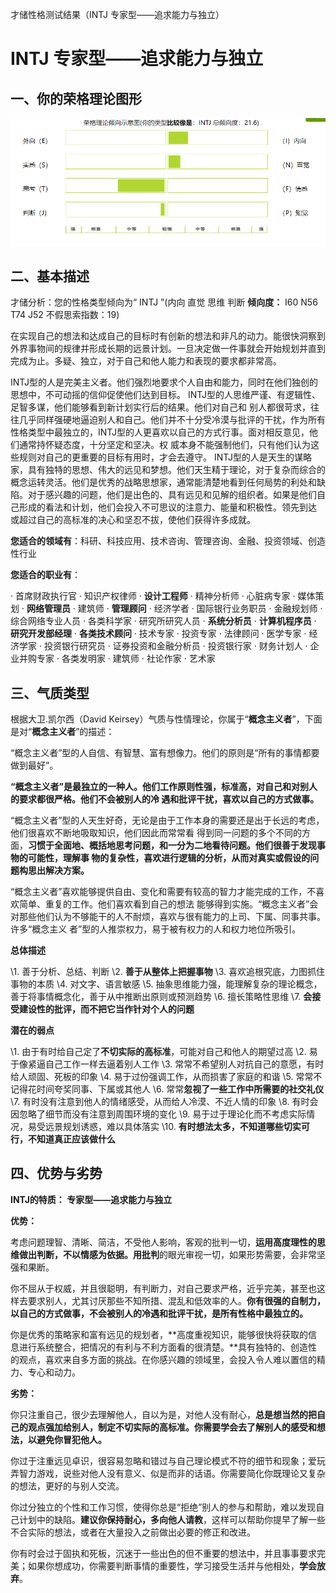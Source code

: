 才储性格测试结果（INTJ 专家型——追求能力与独立）

# INTJ 专家型——追求能力与独立

## 一、你的荣格理论图形

![image-20220829205159315](https://raw.githubusercontent.com/SAH01/wordpress-img/master/imgs/image-20220829205159315.png)

## 二、基本描述

才储分析：您的性格类型倾向为“ INTJ ”(内向 直觉 思维 判断 **倾向度：** I60 N56 T74 J52 不假思索指数：19)

在实现自己的想法和达成自己的目标时有创新的想法和非凡的动力。能很快洞察到外界事物间的规律并形成长期的远景计划。一旦决定做一件事就会开始规划并直到完成为止。多疑、独立，对于自己和他人能力和表现的要求都非常高。

INTJ型的人是完美主义者。他们强烈地要求个人自由和能力，同时在他们独创的思想中，不可动摇的信仰促使他们达到目标。 INTJ型的人思维严谨、有逻辑性、足智多谋，他们能够看到新计划实行后的结果。他们对自己和 别人都很苛求，往往几乎同样强硬地逼迫别人和自己。他们并不十分受冷漠与批评的干扰，作为所有性格类型中最独立的，INTJ型的人更喜欢以自己的方式行事。面对相反意见，他们通常持怀疑态度，十分坚定和坚决。权 威本身不能强制他们，只有他们认为这些规则对自己的更重要的目标有用时，才会去遵守。 INTJ型的人是天生的谋略家，具有独特的思想、伟大的远见和梦想。他们天生精于理论，对于复杂而综合的概念运转灵活。他们是优秀的战略思想家，通常能清楚地看到任何局势的利处和缺陷。对于感兴趣的问题，他们是出色的、具有远见和见解的组织者。如果是他们自己形成的看法和计划，他们会投入不可思议的注意力、能量和积极性。领先到达 或超过自己的高标准的决心和坚忍不拔，使他们获得许多成就。

**您适合的领域有**：科研、科技应用、技术咨询、管理咨询、金融、投资领域、创造性行业

**您适合的职业有**：

· 首席财政执行官
· 知识产权律师
· **设计工程师**
· 精神分析师
· 心脏病专家
· 媒体策划
· **网络管理员**
· 建筑师
· **管理顾问**
· 经济学者
· 国际银行业务职员
· 金融规划师
· 综合网络专业人员
· 各类科学家
· 研究所研究人员
· **系统分析员**
· **计算机程序员**
· **研究开发部经理**
· **各类技术顾问**
· 技术专家
· 投资专家
· 法律顾问
· 医学专家
· 经济学家
· 投资银行研究员
· 证券投资和金融分析员
· 投资银行家
· 财务计划人
· 企业并购专家
· 各类发明家
· 建筑师
· 社论作家
· 艺术家

## 三、气质类型

根据大卫.凯尔西（David Keirsey）气质与性情理论，你属于“**概念主义者**”，下面是对“**概念主义者**”的描述：

“概念主义者”型的人自信、有智慧、富有想像力。他们的原则是“所有的事情都要做到最好”。

**“概念主义者”是最独立的一种人。他们工作原则性强，标准高，对自己和对别人的要求都很严格。他们不会被别人的冷 遇和批评干扰，喜欢以自己的方式做事。**

“概念主义者”型的人天生好奇，无论是由于工作本身的需要还是出于长远的考虑，他们很喜欢不断地吸取知识，他们因此而常常看 得到同一问题的多个不同的方面，**习惯于全面地、概括地思考问题，和一分为二地看待问题。他们很善于发现事物的可能性，理解事 物的复杂性，喜欢进行逻辑的分析，从而对真实或假设的问题构思出解决方案。**

“概念主义者”喜欢能够提供自由、变化和需要有较高的智力才能完成的工作，不喜欢简单、重复的工作。他们喜欢看到自己的想法 能够得到实施。“概念主义者”会对那些他们认为不够能干的人不耐烦，喜欢与很有能力的上司、下属、同事共事。许多“概念主义 者”型的人推崇权力，易于被有权力的人和权力地位所吸引。

**总体描述**

\1. 善于分析、总结、判断
\2. **善于从整体上把握事物**
\3. 喜欢追根究底，力图抓住事物的本质
\4. 对文字、语言敏感
\5. 抽象思维能力强，能理解复杂的理论概念，善于将事情概念化，善于从中推断出原则或预测趋势
\6. 擅长策略性思维
\7. **会接受建设性的批评，而不把它当作针对个人的问题**

**潜在的弱点**

\1. 由于有时给自己定了**不切实际的高标准**，可能对自己和他人的期望过高
\2. 易于像紧逼自己工作一样去逼着别人工作
\3. 常常不希望别人对抗自己的意愿，有时给人顽固、死板的印象
\4. 易于过份强调工作，从而损害了家庭的和谐
\5. 常常不记得花时间夸奖同事、下属或其他人
\6. 常常**忽视了一些工作中所需要的社交礼仪**
\7. 有时没有注意到他人的情绪感受，从而给人冷漠、不近人情的印象
\8. 有时会因忽略了细节而没有注意到周围环境的变化
\9. 易于过于理论化而不考虑实际情况，易受远景规划诱惑，难以具体落实
\10. **有时想法太多，不知道哪些切实可行，不知道真正应该做什么**

## 四、优势与劣势

**INTJ的特质： 专家型——追求能力与独立**

**优势：**

考虑问题理智、清晰、简洁，不受他人影响，客观的批判一切，**运用高度理性的思维做出判断，不以情感为依据。**用**批判**的眼光审视一切，如果形势需要，会非常坚强和果断。

你不屈从于权威，并且很聪明，有判断力，对自己要求严格，近乎完美，甚至也这样去要求别人，尤其讨厌那些不知所措、混乱和低效率的人。**你有很强的自制力，以自己的方式做事，不会被别人的冷遇和批评干扰，是所有性格中最独立的。**

你是优秀的策略家和富有远见的规划者，**高度重视知识，能够很快将获取的信息进行系统整合，把情况的有利与不利方面看的很清楚。**具有独特的、创造性的观点，喜欢来自多方面的挑战。在你感兴趣的领域里，会投入令人难以置信的精力、专心和动力。

**劣势：**

你只注重自己，很少去理解他人，自以为是，对他人没有耐心，**总是想当然的把自己的观点强加给别人，制定不切实际的高标准。你需要学会去了解别人的感受和想法，以避免你冒犯他人。**

你过于注重远见卓识，很容易忽略和错过与自己理论模式不符的细节和现象；爱玩弄智力游戏，说些对他人没有意义、似是而非的话语。你需要简化你既理论又复杂的想法，更好的与别人交流。

你过分独立的个性和工作习惯，使得你总是“拒绝”别人的参与和帮助，难以发现自己计划中的缺陷。**建议你保持耐心，多向他人请教**，这样可以帮助你提早了解一些不合实际的想法，或者在大量投入之前做出必要的修正和改进。

你有时会过于固执和死板，沉迷于一些出色的但不重要的想法中，并且事事要求完美；如果你想成功，你需要判断事情的重要性，学习接受生活并与他相处，**学会放弃**。